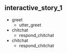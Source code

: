 
## interactive_story_1
* greet
    - utter_greet
* chitchat
    - respond_chitchat
* chitchat
    - respond_chitchat
